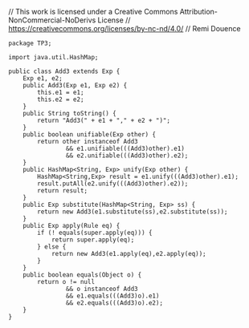 // This work is licensed under a Creative Commons Attribution-NonCommercial-NoDerivs License
// https://creativecommons.org/licenses/by-nc-nd/4.0/
// Remi Douence
```
package TP3;

import java.util.HashMap;

public class Add3 extends Exp {
	Exp e1, e2;
	public Add3(Exp e1, Exp e2) {
		this.e1 = e1;
		this.e2 = e2;
	}
	public String toString() {
		return "Add3(" + e1 + "," + e2 + ")";
	}
	public boolean unifiable(Exp other) {
		return other instanceof Add3 
				&& e1.unifiable(((Add3)other).e1) 
				&& e2.unifiable(((Add3)other).e2);
	}
	public HashMap<String, Exp> unify(Exp other) {
		HashMap<String,Exp> result = e1.unify(((Add3)other).e1);
		result.putAll(e2.unify(((Add3)other).e2));
		return result;
	}
	public Exp substitute(HashMap<String, Exp> ss) {
		return new Add3(e1.substitute(ss),e2.substitute(ss));
	}
	public Exp apply(Rule eq) {
		if (! equals(super.apply(eq))) {
			return super.apply(eq);
		} else {
			return new Add3(e1.apply(eq),e2.apply(eq));			
		}
	}
	public boolean equals(Object o) {
		return o != null 
				&& o instanceof Add3 
				&& e1.equals(((Add3)o).e1) 
				&& e2.equals(((Add3)o).e2);
	}
}

```
